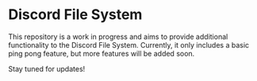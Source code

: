 # Discord File System

This repository is a work in progress and aims to provide additional functionality to the Discord File System. Currently, it only includes a basic ping pong feature, but more features will be added soon.

Stay tuned for updates!
